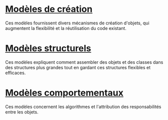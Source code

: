 # [Modèles de création](Architecture/Design_Pattern/Creation/Sommaire.md)
Ces modèles fournissent divers mécanismes de création d'objets, qui augmentent la flexibilité et la réutilisation du code existant.

# [Modèles structurels](Architecture/Design_Pattern/Structurel/Sommaire.md)
Ces modèles expliquent comment assembler des objets et des classes dans des structures plus grandes tout en gardant ces structures flexibles et efficaces.

# [Modèles comportementaux](Architecture/Design_Pattern/Behavioral/Sommaire.md)
Ces modèles concernent les algorithmes et l'attribution des responsabilités entre les objets.